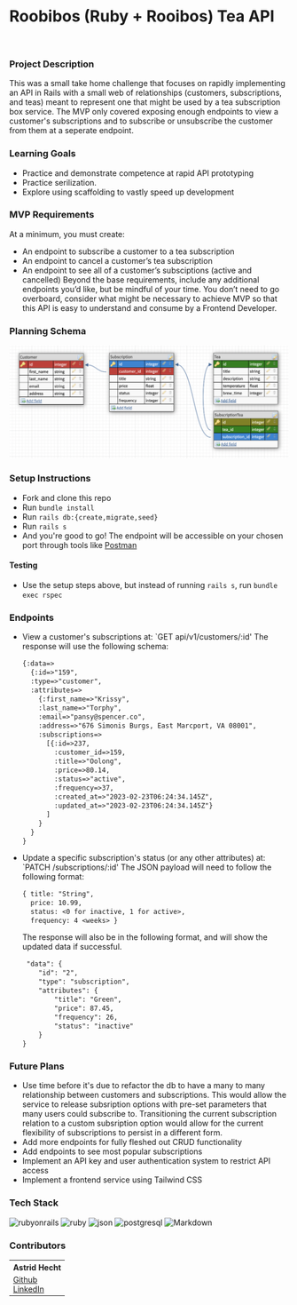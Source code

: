 # Roobibos (Ruby + Rooibos) Tea API
<br>

### Project Description
   This was a small take home challenge that focuses on rapidly implementing an API in Rails with a small web of relationships (customers, subscriptions, and teas) meant to represent one that might be used by a tea subscription box service. The MVP only covered exposing enough endpoints to view a customer's subscriptions and to subscribe or unsubscribe the customer from them at a seperate endpoint.
<br>


### Learning Goals
- Practice and demonstrate competence at rapid API prototyping
- Practice serilization.
- Explore using scaffolding to vastly speed up development

### MVP Requirements

At a minimum, you must create:

- An endpoint to subscribe a customer to a tea subscription
- An endpoint to cancel a customer’s tea subscription
- An endpoint to see all of a customer’s subsciptions (active and cancelled)
Beyond the base requirements, include any additional endpoints you’d like, but be mindful of your time. You don’t need to go overboard, consider what might be necessary to achieve MVP so that this API is easy to understand and consume by a Frontend Developer.

### Planning Schema

![Schema diagram](https://github.com/Astrid-Hecht/roobibos/blob/main/public/schema.png?raw=true)

### Setup Instructions
  * Fork and clone this repo
  * Run `bundle install`
  * Run `rails db:{create,migrate,seed}`
  * Run `rails s`
  * And you're good to go! The endpoint will be accessible on your chosen port through tools like [Postman](https://www.postman.com/)

#### Testing

  * Use the setup steps above, but instead of running `rails s`, run `bundle exec rspec`

### Endpoints

  * View a customer's subscriptions at: `GET api/v1/customers/:id' 
    The response will use the following schema:
    ```
    {:data=>
      {:id=>"159",
      :type=>"customer",
      :attributes=>
        {:first_name=>"Krissy",
        :last_name=>"Torphy",
        :email=>"pansy@spencer.co",
        :address=>"676 Simonis Burgs, East Marcport, VA 08001",
        :subscriptions=>
          [{:id=>237,
            :customer_id=>159,
            :title=>"Oolong",
            :price=>80.14,
            :status=>"active",
            :frequency=>37,
            :created_at=>"2023-02-23T06:24:34.145Z",
            :updated_at=>"2023-02-23T06:24:34.145Z"}
          ]
        }
      }
    }
    ```

  * Update a specific subscription's status (or any other attributes) at: `PATCH /subscriptions/:id' The JSON payload will need to follow the following format:

    ```
    { title: "String",
      price: 10.99,
      status: <0 for inactive, 1 for active>,
      frequency: 4 <weeks> }
    ```

    The response will also be in the following format, and will show the updated data if successful.

    ```
     "data": {
        "id": "2",
        "type": "subscription",
        "attributes": {
            "title": "Green",
            "price": 87.45,
            "frequency": 26,
            "status": "inactive"
        }
    }
    ```

### Future Plans
  * Use time before it's due to refactor the db to have a many to many relationship between customers and subscriptions. This would allow the service to release subsription options with pre-set parameters that many users could subscribe to. Transitioning the current subscription relation to a custom subsription option would allow for the current flexibility of subscriptions to persist in a different form.
  * Add more endpoints for fully fleshed out CRUD functionality
  * Add endpoints to see most popular subscriptions
  * Implement an API key and user authentication system to restrict API access
  * Implement a frontend service using Tailwind CSS


### Tech Stack
![rubyonrails](https://img.shields.io/badge/Ruby-100000?style=for-the-badge&logo=rubyonrails&logoColor=cc0000&labelColor=000000&color=000000)
![ruby](https://img.shields.io/badge/Ruby-100000?style=for-the-badge&logo=Ruby&logoColor=cc0000&labelColor=000000&color=000000)
![json](https://img.shields.io/badge/json-000000?style=for-the-badge&logo=json&logoColor=white)
![postgresql](https://img.shields.io/badge/postgresql-000000?style=for-the-badge&logo=postgresql&logoColor=light-blue)
![Markdown](https://img.shields.io/badge/markdown-000000.svg?style=for-the-badge&logo=markdown&logoColor=white)



### Contributors
<table>
  <tr>
    <th>Astrid Hecht</th>
  </tr>
 
  <tr>
    <td>
       <a href="https://github.com/Astrid-Hecht" rel="nofollow noreferrer">
           Github
      </a><br>
        <a href="https://www.linkedin.com/in/astrid-hecht/" rel="nofollow noreferrer">
     LinkedIn
      </a>
    </td>
  </tr>
</table>
